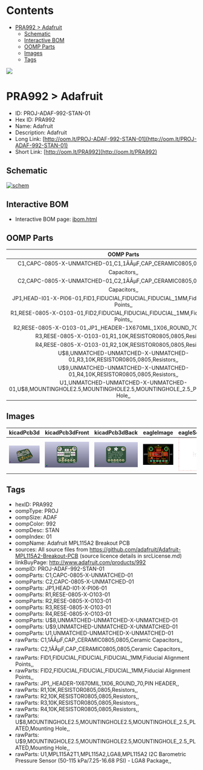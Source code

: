 



Contents
========

* [PRA992 > Adafruit](#pra992--adafruit)
	* [Schematic](#schematic)
	* [Interactive BOM](#interactive-bom)
	* [OOMP Parts](#oomp-parts)
	* [Images](#images)
	* [Tags](#tags)
  
![][im]
# PRA992 > Adafruit

- ID: PROJ-ADAF-992-STAN-01
- Hex ID: PRA992
- Name: Adafruit
- Description: Adafruit
- Long Link: [http://oom.lt/PROJ-ADAF-992-STAN-01](http://oom.lt/PROJ-ADAF-992-STAN-01)
- Short Link: [http://oom.lt/PRA992](http://oom.lt/PRA992)

## Schematic
  
[![schem](eagleSchemImage.png)](eagleSchemImage.png)
## Interactive BOM

- Interactive BOM page: [ibom.html](https://htmlpreview.github.io/?https://github.com/oomlout/oomlout_OOMP_projects/blob/main/PROJ-ADAF-992-STAN-01/kicad/bom/ibom.html)

## OOMP Parts
  

|OOMP Parts|
| :---: |
|C1,CAPC-0805-X-UNMATCHED-01,C1,1ÃÂµF,CAP_CERAMIC0805,0805,Ceramic Capacitors,,|
|C2,CAPC-0805-X-UNMATCHED-01,C2,1ÃÂµF,CAP_CERAMIC0805,0805,Ceramic Capacitors,,|
|JP1,HEAD-I01-X-PI06-01,FID1,FIDUCIAL,FIDUCIAL,FIDUCIAL_1MM,Fiducial Alignment Points,,|
|R1,RESE-0805-X-O103-01,FID2,FIDUCIAL,FIDUCIAL,FIDUCIAL_1MM,Fiducial Alignment Points,,|
|R2,RESE-0805-X-O103-01,JP1,,HEADER-1X670MIL,1X06_ROUND_70,PIN HEADER,,|
|R3,RESE-0805-X-O103-01,R1,10K,RESISTOR0805,0805,Resistors,,|
|R4,RESE-0805-X-O103-01,R2,10K,RESISTOR0805,0805,Resistors,,|
|U$8,UNMATCHED-UNMATCHED-X-UNMATCHED-01,R3,10K,RESISTOR0805,0805,Resistors,,|
|U$9,UNMATCHED-UNMATCHED-X-UNMATCHED-01,R4,10K,RESISTOR0805,0805,Resistors,,|
|U1,UNMATCHED-UNMATCHED-X-UNMATCHED-01,U$8,MOUNTINGHOLE2.5,MOUNTINGHOLE2.5,MOUNTINGHOLE_2.5_PLATED,Mounting Hole,,|

## Images
  
  

|kicadPcb3d|kicadPcb3dFront|kicadPcb3dBack|eagleImage|eagleSchemImage|
| :---: | :---: | :---: | :---: | :---: |
|[![kicadPcb3d](kicadPcb3d_140.png)](kicadPcb3d.png)|[![kicadPcb3dFront](kicadPcb3dFront_140.png)](kicadPcb3dFront.png)|[![kicadPcb3dBack](kicadPcb3dBack_140.png)](kicadPcb3dBack.png)|[![eagleImage](eagleImage_140.png)](eagleImage.png)|[![eagleSchemImage](eagleSchemImage_140.png)](eagleSchemImage.png)|

## Tags

- hexID: PRA992
- oompType: PROJ
- oompSize: ADAF
- oompColor: 992
- oompDesc: STAN
- oompIndex: 01
- oompName: Adafruit MPL115A2 Breakout PCB
- sources: All source files from https://github.com/adafruit/Adafruit-MPL115A2-Breakout-PCB (source licence details in srcLicense.md)
- linkBuyPage: http://www.adafruit.com/products/992
- oompID: PROJ-ADAF-992-STAN-01
- oompParts: C1,CAPC-0805-X-UNMATCHED-01
- oompParts: C2,CAPC-0805-X-UNMATCHED-01
- oompParts: JP1,HEAD-I01-X-PI06-01
- oompParts: R1,RESE-0805-X-O103-01
- oompParts: R2,RESE-0805-X-O103-01
- oompParts: R3,RESE-0805-X-O103-01
- oompParts: R4,RESE-0805-X-O103-01
- oompParts: U$8,UNMATCHED-UNMATCHED-X-UNMATCHED-01
- oompParts: U$9,UNMATCHED-UNMATCHED-X-UNMATCHED-01
- oompParts: U1,UNMATCHED-UNMATCHED-X-UNMATCHED-01
- rawParts: C1,1ÃÂµF,CAP_CERAMIC0805,0805,Ceramic Capacitors,,
- rawParts: C2,1ÃÂµF,CAP_CERAMIC0805,0805,Ceramic Capacitors,,
- rawParts: FID1,FIDUCIAL,FIDUCIAL,FIDUCIAL_1MM,Fiducial Alignment Points,,
- rawParts: FID2,FIDUCIAL,FIDUCIAL,FIDUCIAL_1MM,Fiducial Alignment Points,,
- rawParts: JP1,,HEADER-1X670MIL,1X06_ROUND_70,PIN HEADER,,
- rawParts: R1,10K,RESISTOR0805,0805,Resistors,,
- rawParts: R2,10K,RESISTOR0805,0805,Resistors,,
- rawParts: R3,10K,RESISTOR0805,0805,Resistors,,
- rawParts: R4,10K,RESISTOR0805,0805,Resistors,,
- rawParts: U$8,MOUNTINGHOLE2.5,MOUNTINGHOLE2.5,MOUNTINGHOLE_2.5_PLATED,Mounting Hole,,
- rawParts: U$9,MOUNTINGHOLE2.5,MOUNTINGHOLE2.5,MOUNTINGHOLE_2.5_PLATED,Mounting Hole,,
- rawParts: U1,MPL115A2T1,MPL115A2,LGA8,MPL115A2 I2C Barometric Pressure Sensor (50-115 kPa/7.25-16.68 PSI) - LGA8 Package,,



[im]: kicadPcb3d_450.png

